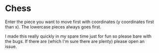 # Chess
Enter the piece you want to move first with coordinates (y coordinates first than x).
The lowercase pieces always goes first.


I made this really quickly in my spare time just for fun so please bare with the bugs. If there are (which I'm sure there are plenty) please open an issue.